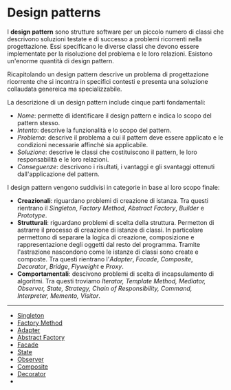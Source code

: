 # Design patterns
I **design pattern** sono strutture software per un piccolo numero di classi che descrivono soluzioni testate e di successo a problemi ricorrenti nella progettazione. Essi specificano le diverse classi che devono essere implementate per la risoluzione del problema e le loro relazioni. Esistono un'enorme quantità di design pattern. 

Ricapitolando un design pattern descrive un problema di progettazione ricorrente che si incontra in specifici contesti e presenta una soluzione collaudata genereica ma specializzabile.

La descrizione di un design pattern include cinque parti fondamentali:
 - *Nome*: permette di identificare il design pattern e indica lo scopo del pattern stesso.
 - *Intento*: descrive la funzionalità e lo scopo del pattern.
 - *Problema*: descrive il problema a cui il pattern deve essere applicato e le condizioni necessarie affinché sia applicabile.
 - *Soluzione*: descrive le classi che costituiscono il pattern, le loro responsabilità e le loro relazioni.
 - *Conseguenze*: descrivono i risultati, i vantaggi e gli svantaggi ottenuti dall'applicazione del pattern.

I design pattern vengono suddivisi in categorie in base al loro scopo finale:
 - **Creazionali**: riguardano problemi di creazione di istanza. Tra questi rientrano il *Singleton*, *Factory Method*, *Abstract Factory*, *Builder* e *Prototype*.
 - **Strutturali**: riguardano problemi di scelta della struttura. Permetton di astrarre il processo di creazione di istanze di classi. In particolare permettono di separare la logica di creazione, composizione e rappresentazione degli oggetti dal resto del programma. Tramite l'astrazione nascondono come le istanze di classi sono create e composte. Tra questi rientrano l'*Adapter*, *Facade*, *Composite*, *Decorator*, *Bridge*, *Flyweight* e *Proxy*.
 - **Comportamentali**: descivono problemi di scelta di incapsulamento di algoritmi. Tra questi troviamo *Iterator, Template Method, Mediator, Observer, State, Strategy, Chain of Responsibility, Command, Interpreter, Memento, Visitor*.

--- 

- [Singleton](./Singleton.md)
- [Factory Method](./FactoryMethod.md)
- [Adapter](./Adapter.md)
- [Abstract Factory](./AbstractFactory.md)
- [Facade](./Facade.md)
- [State](./State.md)
- [Observer](./Observer.md)
- [Composite](./Composite.md)
- [Decorator](./Decorator.md)
- 